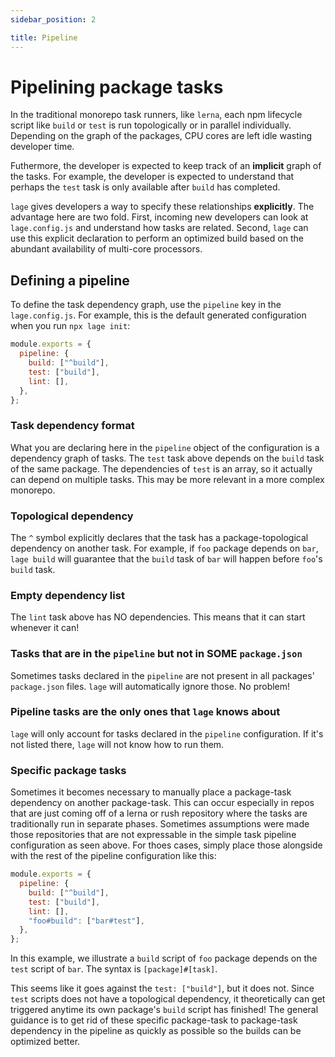 ```yaml
---
sidebar_position: 2

title: Pipeline
---
```


# Pipelining package tasks

In the traditional monorepo task runners, like `lerna`, each npm lifecycle script like `build` or `test` is run topologically or in parallel individually. Depending on the graph of the packages, CPU cores are left idle wasting developer time.

Futhermore, the developer is expected to keep track of an **implicit** graph of the tasks. For example, the developer is expected to understand that perhaps the `test` task is only available after `build` has completed.

`lage` gives developers a way to specify these relationships **explicitly**. The advantage here are two fold. First, incoming new developers can look at `lage.config.js` and understand how tasks are related. Second, `lage` can use this explicit declaration to perform an optimized build based on the abundant availability of multi-core processors.

## Defining a pipeline

To define the task dependency graph, use the `pipeline` key in the `lage.config.js`. For example, this is the default generated configuration when you run `npx lage init`:

```js
module.exports = {
  pipeline: {
    build: ["^build"],
    test: ["build"],
    lint: [],
  },
};
```

### Task dependency format

What you are declaring here in the `pipeline` object of the configuration is a dependency graph of tasks. The `test` task above depends on the `build` task of the same package. The dependencies of `test` is an array, so it actually can depend on multiple tasks. This may be more relevant in a more complex monorepo.

### Topological dependency

The `^` symbol explicitly declares that the task has a package-topological dependency on another task. For example, if `foo` package depends on `bar`, `lage build` will guarantee that the `build` task of `bar` will happen before `foo`'s `build` task.

### Empty dependency list

The `lint` task above has NO dependencies. This means that it can start whenever it can!

### Tasks that are in the `pipeline` but not in SOME `package.json`

Sometimes tasks declared in the `pipeline` are not present in all packages' `package.json` files. `lage` will automatically ignore those. No problem!

### Pipeline tasks are the only ones that `lage` knows about

`lage` will only account for tasks declared in the `pipeline` configuration. If it's not listed there, `lage` will not know how to run them.

### Specific package tasks

Sometimes it becomes necessary to manually place a package-task dependency on another package-task. This can occur especially in repos that are just coming off of a lerna or rush repository where the tasks are traditionally run in separate phases. Sometimes assumptions were made those repositories that are not expressable in the simple task pipeline configuration as seen above. For thoes cases, simply place those alongside with the rest of the pipeline configuration like this:

```js
module.exports = {
  pipeline: {
    build: ["^build"],
    test: ["build"],
    lint: [],
    "foo#build": ["bar#test"],
  },
};
```

In this example, we illustrate a `build` script of `foo` package depends on the `test` script of `bar`. The syntax is `[package]#[task]`.

This seems like it goes against the `test: ["build"]`, but it does not. Since `test` scripts does not have a topological dependency, it theoretically can get triggered anytime its own package's `build` script has finished! The general guidance is to get rid of these specific package-task to package-task dependency in the pipeline as quickly as possible so the builds can be optimized better.
